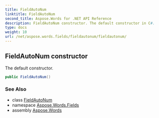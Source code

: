 ```yaml
---
title: FieldAutoNum
linktitle: FieldAutoNum
second_title: Aspose.Words for .NET API Reference
description: FieldAutoNum constructor. The default constructor in C#.
type: docs
weight: 10
url: /net/aspose.words.fields/fieldautonum/fieldautonum/
---
```

## FieldAutoNum constructor

The default constructor.

```csharp
public FieldAutoNum()
```

### See Also

* class [FieldAutoNum](../)
* namespace [Aspose.Words.Fields](../../fieldautonum/)
* assembly [Aspose.Words](../../../)
